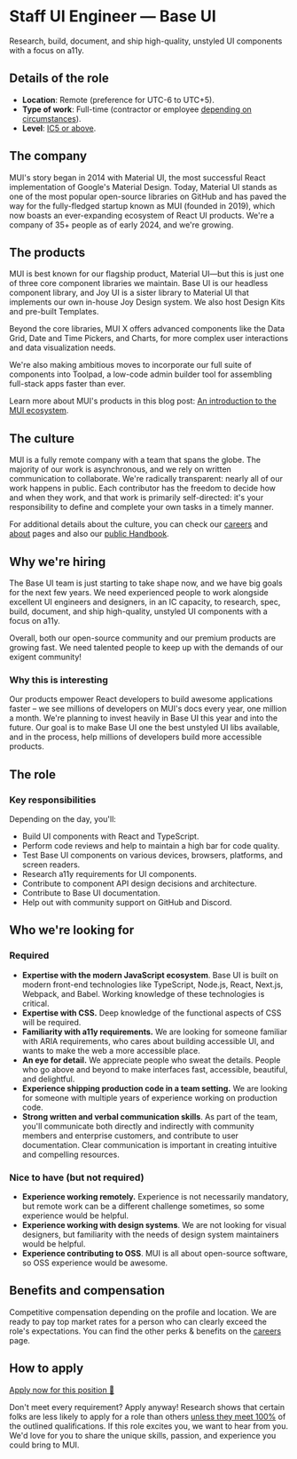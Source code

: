 # Staff UI Engineer — Base UI

<p class="description">Research, build, document, and ship high-quality, unstyled UI components with a focus on a11y.</p>

## Details of the role

- **Location**: Remote (preference for UTC-6 to UTC+5).
- **Type of work**: Full-time (contractor or employee [depending on circumstances](https://mui-org.notion.site/Hiring-FAQ-64763b756ae44c37b47b081f98915501#494af1f358794028beb4b7697b5d3102)).
- **Level**: [IC5 or above](https://mui-org.notion.site/Leveling-at-MUI-5c30f9bfe65149d697f346447cef9db1).

## The company

MUI's story began in 2014 with Material UI, the most successful React implementation of Google's Material Design.
Today, Material UI stands as one of the most popular open-source libraries on GitHub and has paved the way for the fully-fledged startup known as MUI (founded in 2019), which now boasts an ever-expanding ecosystem of React UI products.
We're a company of 35+ people as of early 2024, and we're growing.

## The products

MUI is best known for our flagship product, Material UI—but this is just one of three core component libraries we maintain.
Base UI is our headless component library, and Joy UI is a sister library to Material UI that implements our own in-house Joy Design system.
We also host Design Kits and pre-built Templates.

Beyond the core libraries, MUI X offers advanced components like the Data Grid, Date and Time Pickers, and Charts, for more complex user interactions and data visualization needs.

We're also making ambitious moves to incorporate our full suite of components into Toolpad, a low-code admin builder tool for assembling full-stack apps faster than ever.

Learn more about MUI's products in this blog post: [An introduction to the MUI ecosystem](https://mui.com/blog/mui-product-comparison/).

## The culture

MUI is a fully remote company with a team that spans the globe.
The majority of our work is asynchronous, and we rely on written communication to collaborate.
We're radically transparent: nearly all of our work happens in public.
Each contributor has the freedom to decide how and when they work, and that work is primarily self-directed: it's your responsibility to define and complete your own tasks in a timely manner.

For additional details about the culture, you can check our [careers](https://mui.com/careers/) and [about](https://mui.com/about/) pages and also our [public Handbook](https://mui-org.notion.site/Handbook-f086d47e10794d5e839aef9dc67f324b).

## Why we're hiring

The Base UI team is just starting to take shape now, and we have big goals for the next few years. We need experienced people to work alongside excellent UI engineers and designers, in an IC capacity, to research, spec, build, document, and ship high-quality, unstyled UI components with a focus on a11y.

Overall, both our open-source community and our premium products are growing fast.
We need talented people to keep up with the demands of our exigent community!

### Why this is interesting

Our products empower React developers to build awesome applications faster – we see millions of developers on MUI's docs every year, one million a month. We're planning to invest heavily in Base UI this year and into the future. Our goal is to make Base UI one the best unstyled UI libs available, and in the process, help millions of developers build more accessible products.

## The role

### Key responsibilities

Depending on the day, you'll:

- Build UI components with React and TypeScript.
- Perform code reviews and help to maintain a high bar for code quality.
- Test Base UI components on various devices, browsers, platforms, and screen readers.
- Research a11y requirements for UI components.
- Contribute to component API design decisions and architecture.
- Contribute to Base UI documentation.
- Help out with community support on GitHub and Discord.

## Who we're looking for

### Required

- **Expertise with the modern JavaScript ecosystem**. Base UI is built on modern front-end technologies like TypeScript, Node.js, React, Next.js, Webpack, and Babel. Working knowledge of these technologies is critical.
- **Expertise with CSS.** Deep knowledge of the functional aspects of CSS will be required.
- **Familiarity with a11y requirements.** We are looking for someone familiar with ARIA requirements, who cares about building accessible UI, and wants to make the web a more accessible place.
- **An eye for detail.** We appreciate people who sweat the details. People who go above and beyond to make interfaces fast, accessible, beautiful, and delightful.
- **Experience shipping production code in a team setting.** We are looking for someone with multiple years of experience working on production code.
- **Strong written and verbal communication skills**. As part of the team, you'll communicate both directly and indirectly with community members and enterprise customers, and contribute to user documentation. Clear communication is important in creating intuitive and compelling resources.

### Nice to have (but not required)

- **Experience working remotely.** Experience is not necessarily mandatory, but remote work can be a different challenge sometimes, so some experience would be helpful.
- **Experience working with design systems**. We are not looking for visual designers, but familiarity with the needs of design system maintainers would be helpful.
- **Experience contributing to OSS**. MUI is all about open-source software, so OSS experience would be awesome.

## Benefits and compensation

Competitive compensation depending on the profile and location.
We are ready to pay top market rates for a person who can clearly exceed the role's expectations.
You can find the other perks & benefits on the [careers](https://mui.com/careers/#perks-and-benefits) page.

## How to apply

[Apply now for this position 📮](https://jobs.ashbyhq.com/MUI/3094f65a-0144-4bd2-ba5b-6b9c61040858/application?utm_source=ZNRrPGBkqO)

Don't meet every requirement?
Apply anyway!
Research shows that certain folks are less likely to apply for a role than others [unless they meet 100%](https://hbr.org/2014/08/why-women-dont-apply-for-jobs-unless-theyre-100-qualified) of the outlined qualifications.
If this role excites you, we want to hear from you.
We'd love for you to share the unique skills, passion, and experience you could bring to MUI.
